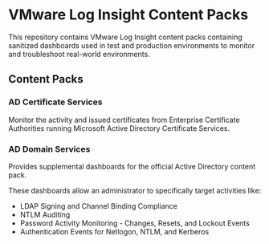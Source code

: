 # VMware Log Insight Content Packs
This repository contains VMware Log Insight content packs containing sanitized dashboards used in test and production environments to monitor and troubleshoot real-world environments.

## Content Packs

### AD Certificate Services

Monitor the activity and issued certificates from Enterprise Certificate Authorities running Microsoft Active Directory Certificate Services.

### AD Domain Services

Provides supplemental dashboards for the official Active Directory content pack.

These dashboards allow an administrator to specifically target activities like:
* LDAP Signing and Channel Binding Compliance
* NTLM Auditing
* Password Activity Monitoring - Changes, Resets, and Lockout Events
* Authentication Events for Netlogon, NTLM, and Kerberos
